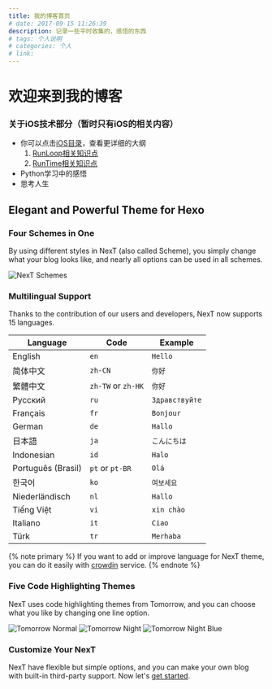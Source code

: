 ```yaml
---
title: 我的博客首页
# date: 2017-09-15 11:26:39
description: 记录一些平时收集的，感悟的东西
# tags: 个人说明
# categories: 个人
# link: 
---
```


# 欢迎来到我的博客

### 关于iOS技术部分（暂时只有iOS的相关内容）

- 你可以点击[iOS目录](/iOS/)，查看更详细的大纲
    1. [RunLoop相关知识点](/iOS/RunLoop/)
    2. [RunTime相关知识点](/iOS/ScrollView/)
- Python学习中的感悟
- 思考人生


## Elegant and Powerful Theme for Hexo

### Four Schemes in One

By using different styles in NexT (also called Scheme), you simply change what your blog looks like, and nearly all options can be used in all schemes.

![NexT Schemes](/images/docs/next-schemes-3.png)

### Multilingual Support

Thanks to the contribution of our users and developers, NexT now supports 15 languages.

|      Language      |        Code        |      Example      |
| ------------------ | ------------------ | ----------------- |
| English            | `en`               | `Hello`    |
| 简体中文            | `zh-CN`            | `你好` |
| 繁體中文            | `zh-TW` or `zh-HK` | `你好` |
| Русский            | `ru`               | `Здравствуйте`    |
| Français           | `fr`               | `Bonjour`    |
| German             | `de`               | `Hallo`    |
| 日本語              | `ja`               | `こんにちは`    |
| Indonesian         | `id`               | `Halo`    |
| Português (Brasil) | `pt` or `pt-BR`    | `Olá`    |
| 한국어              | `ko`               | `여보세요`    |
| Niederländisch     | `nl`               | `Hallo`    |
| Tiếng Việt         | `vi`               | `xin chào`    |
| Italiano           | `it`               | `Ciao`    |
| Türk               | `tr`               | `Merhaba`    |

{% note primary %}
If you want to add or improve language for NexT theme, you can do it easily with [crowdin](https://crwd.in/theme-next) service.
{% endnote %}

### Five Code Highlighting Themes

NexT uses code highlighting themes from Tomorrow, and you can choose what you like by changing one line option.

![Tomorrow Normal](/images/docs/tomorrow-normal.png) ![Tomorrow Night](/images/docs/tomorrow-night.png) ![Tomorrow Night Blue](/images/docs/tomorrow-night-blue.png)

### Customize Your NexT

NexT have flexible but simple options, and you can make your own blog with built-in third-party support. Now let's [get started](/docs/getting-started/).
